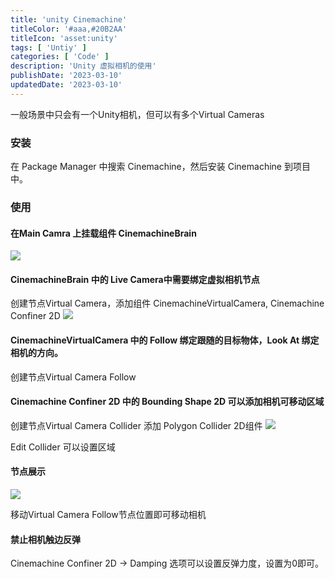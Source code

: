 ```yaml
---
title: 'unity Cinemachine'
titleColor: '#aaa,#20B2AA'
titleIcon: 'asset:unity'
tags: [ 'Untiy' ]
categories: [ 'Code' ]
description: 'Unity 虚拟相机的使用'
publishDate: '2023-03-10'
updatedDate: '2023-03-10'
---
```


一般场景中只会有一个Unity相机，但可以有多个Virtual Cameras    

### 安装
在 Package Manager 中搜索 Cinemachine，然后安装 Cinemachine 到项目中。

### 使用

#### 在Main Camra 上挂载组件 CinemachineBrain
![](https://cdn.jiangwei.zone/blog/20250418103034401.png)

#### CinemachineBrain 中的 Live Camera中需要绑定虚拟相机节点  

创建节点Virtual Camera，添加组件 CinemachineVirtualCamera, Cinemachine Confiner 2D
![](https://cdn.jiangwei.zone/blog/20250418103733789.png)

#### CinemachineVirtualCamera 中的 Follow 绑定跟随的目标物体，Look At 绑定相机的方向。   

创建节点Virtual Camera Follow

#### Cinemachine Confiner 2D 中的 Bounding Shape 2D 可以添加相机可移动区域  

创建节点Virtual Camera Collider 添加 Polygon Collider 2D组件
![](https://cdn.jiangwei.zone/blog/20250418103539517.png)

Edit Collider 可以设置区域   

#### 节点展示
![](https://cdn.jiangwei.zone/blog/20250418104426689.png)

移动Virtual Camera Follow节点位置即可移动相机

#### 禁止相机触边反弹
Cinemachine Confiner 2D -> Damping 选项可以设置反弹力度，设置为0即可。
